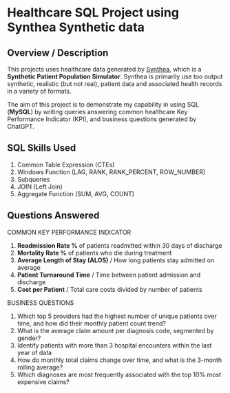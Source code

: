 # Healthcare SQL Project using Synthea Synthetic data 

## Overview / Description

This projects uses healthcare data generated by [Synthea](https://github.com/synthetichealth/synthea), which is a **Synthetic Patient Population Simulator**. Synthea is primarily use too output synthetic, realistic (but not real), patient data and associated health records in a variety of formats. 

The aim of this project is to demonstrate my capability in using SQL (**MySQL**) by writing queries answering common healthcare Key Performance Indicator (KPI), and business questions generated by ChatGPT. 

## SQL Skills Used 
1. Common Table Expression (CTEs)
2. Windows Function (LAG, RANK, RANK_PERCENT, ROW_NUMBER)
3. Subqueries 
4. JOIN (Left Join)
5. Aggregate Function (SUM, AVG, COUNT)

## Questions Answered 

COMMON KEY PERFORMANCE INDICATOR 
1. **Readmission Rate %** of patients readmitted within 30 days of discharge
2. **Mortality Rate %** of patients who die during treatment
3. **Average Length of Stay (ALOS)** / How long patients stay admitted on average
4. **Patient Turnaround Time** / Time between patient admission and discharge
5. **Cost per Patient**	/ Total care costs divided by number of patients

BUSINESS QUESTIONS
1. Which top 5 providers had the highest number of unique patients over time, and how did their monthly patient count trend?
2. What is the average claim amount per diagnosis code, segmented by gender?
3. Identify patients with more than 3 hospital encounters within the last year of data
4. How do monthly total claims change over time, and what is the 3-month rolling average?
5. Which diagnoses are most frequently associated with the top 10% most expensive claims?


